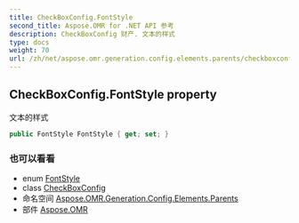 ```yaml
---
title: CheckBoxConfig.FontStyle
second_title: Aspose.OMR for .NET API 参考
description: CheckBoxConfig 财产. 文本的样式
type: docs
weight: 70
url: /zh/net/aspose.omr.generation.config.elements.parents/checkboxconfig/fontstyle/
---
```

## CheckBoxConfig.FontStyle property

文本的样式

```csharp
public FontStyle FontStyle { get; set; }
```

### 也可以看看

* enum [FontStyle](../../../aspose.omr.generation/fontstyle/)
* class [CheckBoxConfig](../)
* 命名空间 [Aspose.OMR.Generation.Config.Elements.Parents](../../checkboxconfig/)
* 部件 [Aspose.OMR](../../../)



